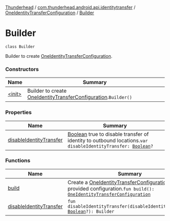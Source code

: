 [Thunderhead](../../../index.md) / [com.thunderhead.android.api.identitytransfer](../../index.md) / [OneIdentityTransferConfiguration](../index.md) / [Builder](./index.md)

# Builder

`class Builder`

Builder to create [OneIdentityTransferConfiguration](../index.md).

### Constructors

| Name | Summary |
|---|---|
| [&lt;init&gt;](-init-.md) | Builder to create [OneIdentityTransferConfiguration](../index.md).`Builder()` |

### Properties

| Name | Summary |
|---|---|
| [disableIdentityTransfer](disable-identity-transfer.md) | [Boolean](https://kotlinlang.org/api/latest/jvm/stdlib/kotlin/-boolean/index.html) true to disable transfer of identity to outbound locations.`var disableIdentityTransfer: `[`Boolean`](https://kotlinlang.org/api/latest/jvm/stdlib/kotlin/-boolean/index.html)`?` |

### Functions

| Name | Summary |
|---|---|
| [build](build.md) | Create a [OneIdentityTransferConfiguration](../index.md) from provided configuration.`fun build(): `[`OneIdentityTransferConfiguration`](../index.md) |
| [disableIdentityTransfer](disable-identity-transfer.md) | `fun disableIdentityTransfer(disableIdentityTransfer: `[`Boolean`](https://kotlinlang.org/api/latest/jvm/stdlib/kotlin/-boolean/index.html)`?): Builder` |
